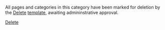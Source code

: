 All pages and categories in this category have been marked for deletion
by the [Delete](Template:Delete "wikilink")
[template](:Category:Templates "wikilink"), awaiting admininstrative
approval.

[Delete](Category:Wiki_Stuff "wikilink")
